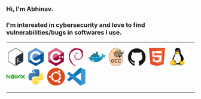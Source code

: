 ### Hi, I'm Abhinav.
### I'm interested in cybersecurity and love to find vulnerabilities/bugs in softwares I use.
---

<img src="https://github.com/devicons/devicon/blob/master/icons/bash/bash-plain.svg" alt="JavaScript Logo" width="50" height="50"/>
<img src="https://github.com/devicons/devicon/blob/master/icons/c/c-original.svg" alt="JavaScript Logo" width="50" height="50"/>
<img src="https://github.com/devicons/devicon/blob/master/icons/cplusplus/cplusplus-original.svg" alt="JavaScript Logo" width="50" height="50"/>
<img src="https://github.com/devicons/devicon/blob/master/icons/debian/debian-original.svg" alt="JavaScript Logo" width="50" height="50"/>
<img src="https://github.com/devicons/devicon/blob/master/icons/docker/docker-original.svg" alt="JavaScript Logo" width="50" height="50"/>
<img src="https://github.com/devicons/devicon/blob/master/icons/gcc/gcc-original.svg" alt="JavaScript Logo" width="50" height="50"/>
<img src="https://github.com/devicons/devicon/blob/master/icons/github/github-original.svg" alt="JavaScript Logo" width="50" height="50"/>
<img src="https://github.com/devicons/devicon/blob/master/icons/html5/html5-original.svg" alt="JavaScript Logo" width="50" height="50"/>
<img src="https://github.com/devicons/devicon/blob/master/icons/linux/linux-original.svg" alt="JavaScript Logo" width="50" height="50"/>
<img src="https://github.com/devicons/devicon/blob/master/icons/nginx/nginx-original.svg" alt="JavaScript Logo" width="50" height="50"/>
<img src="https://github.com/devicons/devicon/blob/master/icons/python/python-original.svg" alt="JavaScript Logo" width="50" height="50"/>
<img src="https://github.com/devicons/devicon/blob/master/icons/ubuntu/ubuntu-plain.svg" alt="JavaScript Logo" width="50" height="50"/>
<img src="https://github.com/devicons/devicon/blob/master/icons/vscode/vscode-original.svg" alt="JavaScript Logo" width="50" height="50"/>

---

<!--
**Abhi575k/Abhi575k** is a ✨ _special_ ✨ repository because its `README.md` (this file) appears on your GitHub profile.

Here are some ideas to get you started:

- 🔭 I’m currently working on ...
- 🌱 I’m currently learning ...
- 👯 I’m looking to collaborate on ...
- 🤔 I’m looking for help with ...
- 💬 Ask me about ...
- 📫 How to reach me: ...
- 😄 Pronouns: ...
- ⚡ Fun fact: ...
-->
